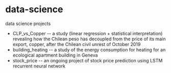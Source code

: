 # data-science
data science projects
- CLP_vs_Copper -- a study (linear regression + statistical interpretation) revealing how the Chilean peso has decoupled from the price of its main export, copper, after the Chilean civil unrest of October 2019
- building_heating -- a study of the energy consumption for heating for an ecological apartment building in Geneva
- stock_price -- an ongoing project of stock price prediction using LSTM recurrent neural network
